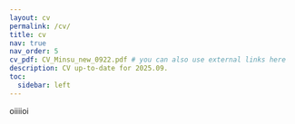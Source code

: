 ```yaml
---
layout: cv
permalink: /cv/
title: cv
nav: true
nav_order: 5
cv_pdf: CV_Minsu_new_0922.pdf # you can also use external links here
description: CV up-to-date for 2025.09. 
toc:
  sidebar: left
---
```

oiiiioi
